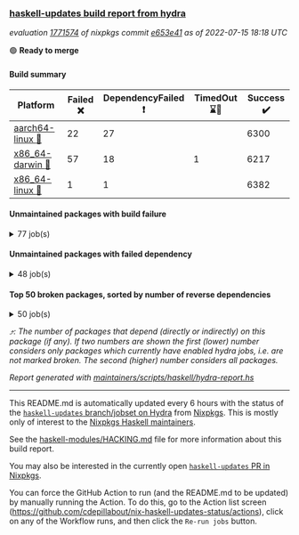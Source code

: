 ### [haskell-updates build report from hydra](https://hydra.nixos.org/jobset/nixpkgs/haskell-updates)
*evaluation [1771574](https://hydra.nixos.org/eval/1771574) of nixpkgs commit [e653e41](https://github.com/NixOS/nixpkgs/commits/e653e4105131a19943ffafad1f84bc861c43e784) as of 2022-07-15 18:18 UTC*

:green_circle: **Ready to merge**

#### Build summary

 | Platform | Failed :x: | DependencyFailed :heavy_exclamation_mark: | TimedOut :hourglass::no_entry_sign: | Success :heavy_check_mark: | 
 | --- | --- | --- | --- | --- | 
 | [aarch64-linux :iphone:](https://hydra.nixos.org/eval/1771574?filter=.aarch64-linux) | 22 | 27 |  | 6300 | 
 | [x86_64-darwin :apple:](https://hydra.nixos.org/eval/1771574?filter=.x86_64-darwin) | 57 | 18 | 1 | 6217 | 
 | [x86_64-linux :penguin:](https://hydra.nixos.org/eval/1771574?filter=.x86_64-linux) | 1 | 1 |  | 6382 | 
#### Unmaintained packages with build failure
<details><summary>77 job(s) </summary>

- [ ] [[:iphone::heavy_check_mark:]](https://hydra.nixos.org/build/183435154) [[:apple::x:]](https://hydra.nixos.org/build/183428923) [[:penguin::heavy_check_mark:]](https://hydra.nixos.org/build/183442856) [haskellPackages.di-core](https://hydra.nixos.org/eval/1771574?filter=haskellPackages.di-core)  :arrow_heading_up: 8 | 11
- [ ] [[:iphone::x:]](https://hydra.nixos.org/build/183638551) [[:apple::heavy_check_mark:]](https://hydra.nixos.org/build/183637989) [[:penguin::heavy_check_mark:]](https://hydra.nixos.org/build/183637783) [haskellPackages.Spock-core](https://hydra.nixos.org/eval/1771574?filter=haskellPackages.Spock-core)  :arrow_heading_up: 6 | 11
- [ ] [[:iphone::x:]](https://hydra.nixos.org/build/183430939) [[:apple::heavy_check_mark:]](https://hydra.nixos.org/build/183440533) [[:penguin::heavy_check_mark:]](https://hydra.nixos.org/build/183427334) [haskellPackages.OrderedBits](https://hydra.nixos.org/eval/1771574?filter=haskellPackages.OrderedBits)  :arrow_heading_up: 5 | 36
- [ ] [[:iphone::heavy_check_mark:]](https://hydra.nixos.org/build/183432146) [[:apple::x:]](https://hydra.nixos.org/build/183433718) [[:penguin::heavy_check_mark:]](https://hydra.nixos.org/build/183434182) [haskellPackages.zip](https://hydra.nixos.org/eval/1771574?filter=haskellPackages.zip)  :arrow_heading_up: 5 | 11
- [ ] [[:iphone::x:]](https://hydra.nixos.org/build/183426390) [[:apple::heavy_check_mark:]](https://hydra.nixos.org/build/183432899) [[:penguin::heavy_check_mark:]](https://hydra.nixos.org/build/183428674) [haskellPackages.hw-json-simd](https://hydra.nixos.org/eval/1771574?filter=haskellPackages.hw-json-simd)  :arrow_heading_up: 2 | 8
- [ ] [[:iphone::x:]](https://hydra.nixos.org/build/183436994) [[:apple::heavy_check_mark:]](https://hydra.nixos.org/build/183431914) [[:penguin::heavy_check_mark:]](https://hydra.nixos.org/build/183434202) [haskellPackages.hw-simd](https://hydra.nixos.org/eval/1771574?filter=haskellPackages.hw-simd)  :arrow_heading_up: 2 | 8
- [ ] [[:iphone::x:]](https://hydra.nixos.org/build/183638845) [[:apple::heavy_check_mark:]](https://hydra.nixos.org/build/183638232) [[:penguin::heavy_check_mark:]](https://hydra.nixos.org/build/183637874) [haskellPackages.quic](https://hydra.nixos.org/eval/1771574?filter=haskellPackages.quic)  :arrow_heading_up: 2 | 2
- [ ] [[:iphone::x:]](https://hydra.nixos.org/build/183431171) [[:apple::heavy_check_mark:]](https://hydra.nixos.org/build/183444152) [[:penguin::heavy_check_mark:]](https://hydra.nixos.org/build/183430011) [haskellPackages.freetype2](https://hydra.nixos.org/eval/1771574?filter=haskellPackages.freetype2)  :arrow_heading_up: 1 | 8
- [ ] [[:iphone::x:]](https://hydra.nixos.org/build/183432609) [[:apple::heavy_check_mark:]](https://hydra.nixos.org/build/183442315) [[:penguin::heavy_check_mark:]](https://hydra.nixos.org/build/183443940) [haskellPackages.long-double](https://hydra.nixos.org/eval/1771574?filter=haskellPackages.long-double)  :arrow_heading_up: 1 | 2
- [ ] [[:iphone::x:]](https://hydra.nixos.org/build/183430401) [[:apple::x:]](https://hydra.nixos.org/build/183428565) [[:penguin::heavy_check_mark:]](https://hydra.nixos.org/build/183436560) [haskellPackages.easytensor](https://hydra.nixos.org/eval/1771574?filter=haskellPackages.easytensor)  :arrow_heading_up: 1 | 1
- [ ] [[:iphone::heavy_exclamation_mark:]](https://hydra.nixos.org/build/183637699) [[:apple::x:]](https://hydra.nixos.org/build/183637151) [[:penguin::heavy_check_mark:]](https://hydra.nixos.org/build/183639181) [haskellPackages.http3](https://hydra.nixos.org/eval/1771574?filter=haskellPackages.http3)  :arrow_heading_up: 1 | 1
- [ ] [[:iphone::x:]](https://hydra.nixos.org/build/183443739) [[:apple::heavy_check_mark:]](https://hydra.nixos.org/build/183427656) [[:penguin::heavy_check_mark:]](https://hydra.nixos.org/build/183428320) [haskellPackages.nlopt-haskell](https://hydra.nixos.org/eval/1771574?filter=haskellPackages.nlopt-haskell)  :arrow_heading_up: 1 | 1
- [ ] [[:iphone::x:]](https://hydra.nixos.org/build/183437652) [[:apple::heavy_check_mark:]](https://hydra.nixos.org/build/183432394) [[:penguin::heavy_check_mark:]](https://hydra.nixos.org/build/183434305) [haskellPackages.swisstable](https://hydra.nixos.org/eval/1771574?filter=haskellPackages.swisstable)  :arrow_heading_up: 1 | 1
- [ ] [[:iphone::x:]](https://hydra.nixos.org/build/183427156) [[:apple::heavy_check_mark:]](https://hydra.nixos.org/build/183435949) [[:penguin::heavy_check_mark:]](https://hydra.nixos.org/build/183434135) [haskellPackages.unicode-properties](https://hydra.nixos.org/eval/1771574?filter=haskellPackages.unicode-properties)  :arrow_heading_up: 1 | 1
- [ ] [[:iphone::x:]](https://hydra.nixos.org/build/183637124) [[:apple::heavy_check_mark:]](https://hydra.nixos.org/build/183637168) [[:penguin::heavy_check_mark:]](https://hydra.nixos.org/build/183638949) [haskellPackages.flatparse](https://hydra.nixos.org/eval/1771574?filter=haskellPackages.flatparse)  :arrow_heading_up: 0 | 6
- [ ] [[:iphone::heavy_check_mark:]](https://hydra.nixos.org/build/183427069) [[:apple::x:]](https://hydra.nixos.org/build/183437556) [[:penguin::heavy_check_mark:]](https://hydra.nixos.org/build/183437284) [haskellPackages.PyF](https://hydra.nixos.org/eval/1771574?filter=haskellPackages.PyF)  :arrow_heading_up: 0 | 4
- [ ] [[:iphone::heavy_check_mark:]](https://hydra.nixos.org/build/183435648) [[:apple::x:]](https://hydra.nixos.org/build/183443724) [[:penguin::heavy_check_mark:]](https://hydra.nixos.org/build/183438492) [haskellPackages.hmidi](https://hydra.nixos.org/eval/1771574?filter=haskellPackages.hmidi)  :arrow_heading_up: 0 | 4
- [ ] [[:iphone::heavy_check_mark:]](https://hydra.nixos.org/build/183429542) [[:apple::x:]](https://hydra.nixos.org/build/183444237) [[:penguin::heavy_check_mark:]](https://hydra.nixos.org/build/183440853) [haskellPackages.caster](https://hydra.nixos.org/eval/1771574?filter=haskellPackages.caster)  :arrow_heading_up: 0 | 2
- [ ] [[:iphone::heavy_check_mark:]](https://hydra.nixos.org/build/183431996) [[:apple::x:]](https://hydra.nixos.org/build/183443434) [[:penguin::heavy_check_mark:]](https://hydra.nixos.org/build/183441922) [haskellPackages.posix-socket](https://hydra.nixos.org/eval/1771574?filter=haskellPackages.posix-socket)  :arrow_heading_up: 0 | 2
- [ ] [[:iphone::heavy_check_mark:]](https://hydra.nixos.org/build/183637513) [[:apple::x:]](https://hydra.nixos.org/build/183639172) [[:penguin::heavy_check_mark:]](https://hydra.nixos.org/build/183637201) [haskellPackages.gi-gdkx11](https://hydra.nixos.org/eval/1771574?filter=haskellPackages.gi-gdkx11)  :arrow_heading_up: 0 | 1
- [ ] [[:iphone::heavy_check_mark:]](https://hydra.nixos.org/build/183443071) [[:apple::x:]](https://hydra.nixos.org/build/183441294) [[:penguin::heavy_check_mark:]](https://hydra.nixos.org/build/183431422) [haskellPackages.hamid](https://hydra.nixos.org/eval/1771574?filter=haskellPackages.hamid)  :arrow_heading_up: 0 | 1
- [ ] [[:iphone::heavy_check_mark:]](https://hydra.nixos.org/build/183426887) [[:apple::x:]](https://hydra.nixos.org/build/183433459) [[:penguin::heavy_check_mark:]](https://hydra.nixos.org/build/183434517) [haskellPackages.hmatrix-morpheus](https://hydra.nixos.org/eval/1771574?filter=haskellPackages.hmatrix-morpheus)  :arrow_heading_up: 0 | 1
- [ ] [[:iphone::heavy_check_mark:]](https://hydra.nixos.org/build/183444263) [[:apple::x:]](https://hydra.nixos.org/build/183437404) [[:penguin::heavy_check_mark:]](https://hydra.nixos.org/build/183432547) [haskellPackages.huckleberry](https://hydra.nixos.org/eval/1771574?filter=haskellPackages.huckleberry)  :arrow_heading_up: 0 | 1
- [ ] [[:iphone::heavy_check_mark:]](https://hydra.nixos.org/build/183431027) [[:apple::x:]](https://hydra.nixos.org/build/183440833) [[:penguin::heavy_check_mark:]](https://hydra.nixos.org/build/183425458) [haskellPackages.openal-ffi](https://hydra.nixos.org/eval/1771574?filter=haskellPackages.openal-ffi)  :arrow_heading_up: 0 | 1
- [ ] [[:iphone::x:]](https://hydra.nixos.org/build/183431733) [[:apple::heavy_check_mark:]](https://hydra.nixos.org/build/183439656) [[:penguin::heavy_check_mark:]](https://hydra.nixos.org/build/183430268) [haskellPackages.picosat](https://hydra.nixos.org/eval/1771574?filter=haskellPackages.picosat)  :arrow_heading_up: 0 | 1
- [ ] [[:iphone::heavy_check_mark:]](https://hydra.nixos.org/build/183430968) [[:apple::x:]](https://hydra.nixos.org/build/183435729) [[:penguin::heavy_check_mark:]](https://hydra.nixos.org/build/183443344) [haskellPackages.select](https://hydra.nixos.org/eval/1771574?filter=haskellPackages.select)  :arrow_heading_up: 0 | 1
- [ ] [[:iphone::heavy_check_mark:]](https://hydra.nixos.org/build/183439862) [[:apple::x:]](https://hydra.nixos.org/build/183442709) [[:penguin::heavy_check_mark:]](https://hydra.nixos.org/build/183426667) [haskellPackages.sysinfo](https://hydra.nixos.org/eval/1771574?filter=haskellPackages.sysinfo)  :arrow_heading_up: 0 | 1
- [ ] [[:iphone::heavy_check_mark:]](https://hydra.nixos.org/build/183433704) [[:apple::x:]](https://hydra.nixos.org/build/183441448) [[:penguin::heavy_check_mark:]](https://hydra.nixos.org/build/183429475) [haskellPackages.FractalArt](https://hydra.nixos.org/eval/1771574?filter=haskellPackages.FractalArt) 
- [ ] [[:iphone::x:]](https://hydra.nixos.org/build/183435875) [[:apple::heavy_check_mark:]](https://hydra.nixos.org/build/183428302) [[:penguin::heavy_check_mark:]](https://hydra.nixos.org/build/183435336) [haskellPackages.HsASA](https://hydra.nixos.org/eval/1771574?filter=haskellPackages.HsASA) 
- [ ] [[:iphone::heavy_check_mark:]](https://hydra.nixos.org/build/183434163) [[:apple::x:]](https://hydra.nixos.org/build/183442245) [[:penguin::heavy_check_mark:]](https://hydra.nixos.org/build/183441359) [haskellPackages.chiphunk](https://hydra.nixos.org/eval/1771574?filter=haskellPackages.chiphunk) 
- [ ] [[:iphone::x:]](https://hydra.nixos.org/build/183439827) [[:apple::heavy_check_mark:]](https://hydra.nixos.org/build/183435130) [[:penguin::heavy_check_mark:]](https://hydra.nixos.org/build/183437402) [haskellPackages.comfort-fftw](https://hydra.nixos.org/eval/1771574?filter=haskellPackages.comfort-fftw) 
- [ ] [[:iphone::heavy_check_mark:]](https://hydra.nixos.org/build/183424920) [[:apple::x:]](https://hydra.nixos.org/build/183429017) [[:penguin::heavy_check_mark:]](https://hydra.nixos.org/build/183435877) [haskellPackages.diskhash](https://hydra.nixos.org/eval/1771574?filter=haskellPackages.diskhash) 
- [ ] [[:iphone::heavy_check_mark:]](https://hydra.nixos.org/build/183435910) [[:apple::x:]](https://hydra.nixos.org/build/183444216) [[:penguin::heavy_check_mark:]](https://hydra.nixos.org/build/183442019) [haskellPackages.dominion](https://hydra.nixos.org/eval/1771574?filter=haskellPackages.dominion) 
- [ ] [[:iphone::heavy_check_mark:]](https://hydra.nixos.org/build/183442127) [[:apple::x:]](https://hydra.nixos.org/build/183442190) [[:penguin::heavy_check_mark:]](https://hydra.nixos.org/build/183432873) [haskellPackages.epub-tools](https://hydra.nixos.org/eval/1771574?filter=haskellPackages.epub-tools) 
- [ ] [[:iphone::heavy_check_mark:]](https://hydra.nixos.org/build/183430928) [[:apple::x:]](https://hydra.nixos.org/build/183432016) [[:penguin::heavy_check_mark:]](https://hydra.nixos.org/build/183429857) [haskellPackages.fudgets](https://hydra.nixos.org/eval/1771574?filter=haskellPackages.fudgets) 
- [ ] [[:iphone::heavy_check_mark:]](https://hydra.nixos.org/build/183435687) [[:apple::x:]](https://hydra.nixos.org/build/183439397) [[:penguin::heavy_check_mark:]](https://hydra.nixos.org/build/183425912) [haskellPackages.gerrit](https://hydra.nixos.org/eval/1771574?filter=haskellPackages.gerrit) 
- [ ] [[:iphone::heavy_check_mark:]](https://hydra.nixos.org/build/183429536) [[:apple::x:]](https://hydra.nixos.org/build/183437715) [[:penguin::heavy_check_mark:]](https://hydra.nixos.org/build/183434054) [haskellPackages.ghc-gc-hook](https://hydra.nixos.org/eval/1771574?filter=haskellPackages.ghc-gc-hook) 
- [ ] [[:apple::x:]](https://hydra.nixos.org/build/183637344) [haskellPackages.gi-gtkosxapplication](https://hydra.nixos.org/eval/1771574?filter=haskellPackages.gi-gtkosxapplication) 
- [ ] [[:iphone::x:]](https://hydra.nixos.org/build/183867326) [[:penguin::heavy_check_mark:]](https://hydra.nixos.org/build/183867317) [haskellPackages.gnome-keyring](https://hydra.nixos.org/eval/1771574?filter=haskellPackages.gnome-keyring) 
- [ ] [[:apple::x:]](https://hydra.nixos.org/build/183433851) [haskellPackages.gtk-mac-integration](https://hydra.nixos.org/eval/1771574?filter=haskellPackages.gtk-mac-integration) 
- [ ] [[:iphone::heavy_check_mark:]](https://hydra.nixos.org/build/183430263) [[:apple::x:]](https://hydra.nixos.org/build/183430098) [[:penguin::heavy_check_mark:]](https://hydra.nixos.org/build/183437623) [haskellPackages.gtk-traymanager](https://hydra.nixos.org/eval/1771574?filter=haskellPackages.gtk-traymanager) 
- [ ] [[:apple::x:]](https://hydra.nixos.org/build/183428436) [haskellPackages.gtk3-mac-integration](https://hydra.nixos.org/eval/1771574?filter=haskellPackages.gtk3-mac-integration) 
- [ ] [[:iphone::heavy_check_mark:]](https://hydra.nixos.org/build/183425617) [[:apple::x:]](https://hydra.nixos.org/build/183430467) [[:penguin::heavy_check_mark:]](https://hydra.nixos.org/build/183433323) [haskellPackages.hid](https://hydra.nixos.org/eval/1771574?filter=haskellPackages.hid) 
- [ ] [[:iphone::heavy_check_mark:]](https://hydra.nixos.org/build/183442523) [[:apple::x:]](https://hydra.nixos.org/build/183439701) [[:penguin::heavy_check_mark:]](https://hydra.nixos.org/build/183439915) [haskellPackages.higher-leveldb](https://hydra.nixos.org/eval/1771574?filter=haskellPackages.higher-leveldb) 
- [ ] [[:iphone::heavy_check_mark:]](https://hydra.nixos.org/build/183425054) [[:apple::x:]](https://hydra.nixos.org/build/183435199) [[:penguin::heavy_check_mark:]](https://hydra.nixos.org/build/183432835) [haskellPackages.highlight](https://hydra.nixos.org/eval/1771574?filter=haskellPackages.highlight) 
- [ ] [[:iphone::heavy_check_mark:]](https://hydra.nixos.org/build/183443033) [[:apple::x:]](https://hydra.nixos.org/build/183425691) [[:penguin::heavy_check_mark:]](https://hydra.nixos.org/build/183442814) [haskellPackages.hinotify-conduit](https://hydra.nixos.org/eval/1771574?filter=haskellPackages.hinotify-conduit) 
- [ ] [[:iphone::x:]](https://hydra.nixos.org/build/183638237) [[:apple::heavy_check_mark:]](https://hydra.nixos.org/build/183638153) [[:penguin::heavy_check_mark:]](https://hydra.nixos.org/build/183637284) [haskellPackages.hssh](https://hydra.nixos.org/eval/1771574?filter=haskellPackages.hssh) 
- [ ] [[:iphone::heavy_check_mark:]](https://hydra.nixos.org/build/183443224) [[:apple::x:]](https://hydra.nixos.org/build/183439826) [[:penguin::heavy_check_mark:]](https://hydra.nixos.org/build/183439934) [haskellPackages.hsshellscript](https://hydra.nixos.org/eval/1771574?filter=haskellPackages.hsshellscript) 
- [ ] [[:iphone::heavy_check_mark:]](https://hydra.nixos.org/build/183425715) [[:apple::x:]](https://hydra.nixos.org/build/183440439) [[:penguin::heavy_check_mark:]](https://hydra.nixos.org/build/183428700) [haskellPackages.hssourceinfo](https://hydra.nixos.org/eval/1771574?filter=haskellPackages.hssourceinfo) 
- [ ] [[:iphone::heavy_check_mark:]](https://hydra.nixos.org/build/183427350) [[:apple::x:]](https://hydra.nixos.org/build/183431118) [[:penguin::heavy_check_mark:]](https://hydra.nixos.org/build/183440138) [haskellPackages.interprocess](https://hydra.nixos.org/eval/1771574?filter=haskellPackages.interprocess) 
- [ ] [[:iphone::heavy_check_mark:]](https://hydra.nixos.org/build/183427969) [[:apple::x:]](https://hydra.nixos.org/build/183427781) [[:penguin::heavy_check_mark:]](https://hydra.nixos.org/build/183433559) [haskellPackages.ipcvar](https://hydra.nixos.org/eval/1771574?filter=haskellPackages.ipcvar) 
- [ ] [[:iphone::x:]](https://hydra.nixos.org/build/183425781) [[:apple::heavy_check_mark:]](https://hydra.nixos.org/build/183436652) [[:penguin::heavy_check_mark:]](https://hydra.nixos.org/build/183437950) [haskellPackages.jammittools](https://hydra.nixos.org/eval/1771574?filter=haskellPackages.jammittools) 
- [ ] [[:apple::x:]](https://hydra.nixos.org/build/183433019) [haskellPackages.kqueue](https://hydra.nixos.org/eval/1771574?filter=haskellPackages.kqueue) 
- [ ] [[:iphone::heavy_check_mark:]](https://hydra.nixos.org/build/183639210) [[:apple::x:]](https://hydra.nixos.org/build/183637800) [[:penguin::x:]](https://hydra.nixos.org/build/183638578) [haskellPackages.libsecp256k1](https://hydra.nixos.org/eval/1771574?filter=haskellPackages.libsecp256k1) 
- [ ] [[:iphone::heavy_check_mark:]](https://hydra.nixos.org/build/183435640) [[:apple::x:]](https://hydra.nixos.org/build/183425152) [[:penguin::heavy_check_mark:]](https://hydra.nixos.org/build/183441683) [haskellPackages.linux-framebuffer](https://hydra.nixos.org/eval/1771574?filter=haskellPackages.linux-framebuffer) 
- [ ] [[:iphone::heavy_check_mark:]](https://hydra.nixos.org/build/183637140) [[:apple::x:]](https://hydra.nixos.org/build/183638385) [[:penguin::heavy_check_mark:]](https://hydra.nixos.org/build/183637882) [haskellPackages.mediawiki2latex](https://hydra.nixos.org/eval/1771574?filter=haskellPackages.mediawiki2latex) 
- [ ] [[:iphone::heavy_check_mark:]](https://hydra.nixos.org/build/183441853) [[:apple::x:]](https://hydra.nixos.org/build/183443591) [[:penguin::heavy_check_mark:]](https://hydra.nixos.org/build/183441495) [haskellPackages.memfd](https://hydra.nixos.org/eval/1771574?filter=haskellPackages.memfd) 
- [ ] [[:iphone::heavy_check_mark:]](https://hydra.nixos.org/build/183443122) [[:apple::x:]](https://hydra.nixos.org/build/183441753) [[:penguin::heavy_check_mark:]](https://hydra.nixos.org/build/183430502) [haskellPackages.mercury-api](https://hydra.nixos.org/eval/1771574?filter=haskellPackages.mercury-api) 
- [ ] [[:iphone::heavy_check_mark:]](https://hydra.nixos.org/build/183426696) [[:apple::x:]](https://hydra.nixos.org/build/183440144) [[:penguin::heavy_check_mark:]](https://hydra.nixos.org/build/183443961) [haskellPackages.nano-cryptr](https://hydra.nixos.org/eval/1771574?filter=haskellPackages.nano-cryptr) 
- [ ] [[:iphone::heavy_check_mark:]](https://hydra.nixos.org/build/183637666) [[:apple::x:]](https://hydra.nixos.org/build/183637502) [[:penguin::heavy_check_mark:]](https://hydra.nixos.org/build/183637899) [haskellPackages.persistent-pagination](https://hydra.nixos.org/eval/1771574?filter=haskellPackages.persistent-pagination) 
- [ ] [[:iphone::heavy_check_mark:]](https://hydra.nixos.org/build/183430581) [[:apple::x:]](https://hydra.nixos.org/build/183434416) [[:penguin::heavy_check_mark:]](https://hydra.nixos.org/build/183435693) [haskellPackages.phatsort](https://hydra.nixos.org/eval/1771574?filter=haskellPackages.phatsort) 
- [ ] [[:iphone::heavy_check_mark:]](https://hydra.nixos.org/build/183444251) [[:apple::x:]](https://hydra.nixos.org/build/183436263) [[:penguin::heavy_check_mark:]](https://hydra.nixos.org/build/183432256) [haskellPackages.ping-wrapper](https://hydra.nixos.org/eval/1771574?filter=haskellPackages.ping-wrapper) 
- [ ] [[:iphone::heavy_check_mark:]](https://hydra.nixos.org/build/183439722) [[:apple::x:]](https://hydra.nixos.org/build/183428466) [[:penguin::heavy_check_mark:]](https://hydra.nixos.org/build/183430468) [haskellPackages.posix-timer](https://hydra.nixos.org/eval/1771574?filter=haskellPackages.posix-timer) 
- [ ] [[:iphone::heavy_check_mark:]](https://hydra.nixos.org/build/183441070) [[:apple::x:]](https://hydra.nixos.org/build/183429140) [[:penguin::heavy_check_mark:]](https://hydra.nixos.org/build/183441902) [haskellPackages.pthread](https://hydra.nixos.org/eval/1771574?filter=haskellPackages.pthread) 
- [ ] [[:iphone::heavy_check_mark:]](https://hydra.nixos.org/build/183638229) [[:apple::x:]](https://hydra.nixos.org/build/183638027) [[:penguin::heavy_check_mark:]](https://hydra.nixos.org/build/183636990) [haskellPackages.reserve](https://hydra.nixos.org/eval/1771574?filter=haskellPackages.reserve) 
- [ ] [[:iphone::x:]](https://hydra.nixos.org/build/183436557) [[:apple::heavy_check_mark:]](https://hydra.nixos.org/build/183432117) [[:penguin::heavy_check_mark:]](https://hydra.nixos.org/build/183434115) [haskellPackages.risc386](https://hydra.nixos.org/eval/1771574?filter=haskellPackages.risc386) 
- [ ] [[:iphone::heavy_check_mark:]](https://hydra.nixos.org/build/183435639) [[:apple::x:]](https://hydra.nixos.org/build/183431272) [[:penguin::heavy_check_mark:]](https://hydra.nixos.org/build/183426657) [haskellPackages.sfml-audio](https://hydra.nixos.org/eval/1771574?filter=haskellPackages.sfml-audio) 
- [ ] [[:iphone::heavy_check_mark:]](https://hydra.nixos.org/build/183427711) [[:apple::x:]](https://hydra.nixos.org/build/183431285) [[:penguin::heavy_check_mark:]](https://hydra.nixos.org/build/183425093) [haskellPackages.shared-memory](https://hydra.nixos.org/eval/1771574?filter=haskellPackages.shared-memory) 
- [ ] [[:iphone::heavy_check_mark:]](https://hydra.nixos.org/build/183434215) [[:apple::x:]](https://hydra.nixos.org/build/183428008) [[:penguin::heavy_check_mark:]](https://hydra.nixos.org/build/183430492) [haskellPackages.skews](https://hydra.nixos.org/eval/1771574?filter=haskellPackages.skews) 
- [ ] [[:iphone::x:]](https://hydra.nixos.org/build/183433620) [[:apple::x:]](https://hydra.nixos.org/build/183427431) [[:penguin::heavy_check_mark:]](https://hydra.nixos.org/build/183441500) [haskellPackages.slugify](https://hydra.nixos.org/eval/1771574?filter=haskellPackages.slugify) 
- [ ] [[:iphone::heavy_check_mark:]](https://hydra.nixos.org/build/183425899) [[:apple::x:]](https://hydra.nixos.org/build/183430633) [[:penguin::heavy_check_mark:]](https://hydra.nixos.org/build/183425737) [haskellPackages.tailfile-hinotify](https://hydra.nixos.org/eval/1771574?filter=haskellPackages.tailfile-hinotify) 
- [ ] [[:iphone::x:]](https://hydra.nixos.org/build/183438086) [[:apple::heavy_check_mark:]](https://hydra.nixos.org/build/183434607) [[:penguin::heavy_check_mark:]](https://hydra.nixos.org/build/183427351) [haskellPackages.wiringPi](https://hydra.nixos.org/eval/1771574?filter=haskellPackages.wiringPi) 
- [ ] [[:iphone::x:]](https://hydra.nixos.org/build/183426285) [[:apple::heavy_check_mark:]](https://hydra.nixos.org/build/183443977) [[:penguin::heavy_check_mark:]](https://hydra.nixos.org/build/183437427) [haskellPackages.x86-64bit](https://hydra.nixos.org/eval/1771574?filter=haskellPackages.x86-64bit) 
- [ ] [[:iphone::heavy_check_mark:]](https://hydra.nixos.org/build/183438062) [[:apple::x:]](https://hydra.nixos.org/build/183440392) [[:penguin::heavy_check_mark:]](https://hydra.nixos.org/build/183425963) [haskellPackages.xmonad-utils](https://hydra.nixos.org/eval/1771574?filter=haskellPackages.xmonad-utils) 
- [ ] [[:iphone::heavy_check_mark:]](https://hydra.nixos.org/build/183424930) [[:apple::x:]](https://hydra.nixos.org/build/183444239) [[:penguin::heavy_check_mark:]](https://hydra.nixos.org/build/183428788) [haskellPackages.yoga](https://hydra.nixos.org/eval/1771574?filter=haskellPackages.yoga) 
- [ ] [[:iphone::heavy_check_mark:]](https://hydra.nixos.org/build/183438543) [[:apple::x:]](https://hydra.nixos.org/build/183432947) [[:penguin::heavy_check_mark:]](https://hydra.nixos.org/build/183425375) [haskellPackages.zot](https://hydra.nixos.org/eval/1771574?filter=haskellPackages.zot) 
- [ ] [[:iphone::heavy_check_mark:]](https://hydra.nixos.org/build/183432773) [[:apple::x:]](https://hydra.nixos.org/build/183430159) [[:penguin::heavy_check_mark:]](https://hydra.nixos.org/build/183431489) [haskellPackages.zxcvbn-c](https://hydra.nixos.org/eval/1771574?filter=haskellPackages.zxcvbn-c) 
</details>

#### Unmaintained packages with failed dependency
<details><summary>48 job(s) </summary>

- [ ] [[:iphone::heavy_check_mark:]](https://hydra.nixos.org/build/183429466) [[:apple::heavy_exclamation_mark:]](https://hydra.nixos.org/build/183435708) [[:penguin::heavy_check_mark:]](https://hydra.nixos.org/build/183442515) [haskellPackages.di-handle](https://hydra.nixos.org/eval/1771574?filter=haskellPackages.di-handle)  :arrow_heading_up: 6 | 9
- [ ] [[:iphone::heavy_check_mark:]](https://hydra.nixos.org/build/183431625) [[:apple::heavy_exclamation_mark:]](https://hydra.nixos.org/build/183440529) [[:penguin::heavy_check_mark:]](https://hydra.nixos.org/build/183430905) [haskellPackages.di-monad](https://hydra.nixos.org/eval/1771574?filter=haskellPackages.di-monad)  :arrow_heading_up: 6 | 9
- [ ] [[:iphone::heavy_check_mark:]](https://hydra.nixos.org/build/183430748) [[:apple::heavy_exclamation_mark:]](https://hydra.nixos.org/build/183440923) [[:penguin::heavy_check_mark:]](https://hydra.nixos.org/build/183435136) [haskellPackages.di-df1](https://hydra.nixos.org/eval/1771574?filter=haskellPackages.di-df1)  :arrow_heading_up: 5 | 8
- [ ] [[:iphone::heavy_exclamation_mark:]](https://hydra.nixos.org/build/183428791) [[:apple::heavy_check_mark:]](https://hydra.nixos.org/build/183425327) [[:penguin::heavy_check_mark:]](https://hydra.nixos.org/build/183432416) [haskellPackages.PrimitiveArray](https://hydra.nixos.org/eval/1771574?filter=haskellPackages.PrimitiveArray)  :arrow_heading_up: 4 | 35
- [ ] [[:iphone::heavy_check_mark:]](https://hydra.nixos.org/build/183436482) [[:apple::heavy_exclamation_mark:]](https://hydra.nixos.org/build/183434685) [[:penguin::heavy_check_mark:]](https://hydra.nixos.org/build/183428659) [haskellPackages.xlsx](https://hydra.nixos.org/eval/1771574?filter=haskellPackages.xlsx)  :arrow_heading_up: 4 | 6
- [ ] [[:iphone::heavy_exclamation_mark:]](https://hydra.nixos.org/build/183430237) [[:apple::heavy_check_mark:]](https://hydra.nixos.org/build/183434546) [[:penguin::heavy_check_mark:]](https://hydra.nixos.org/build/183440928) [haskellPackages.BiobaseTypes](https://hydra.nixos.org/eval/1771574?filter=haskellPackages.BiobaseTypes)  :arrow_heading_up: 3 | 21
- [ ] [[:iphone::heavy_exclamation_mark:]](https://hydra.nixos.org/build/183637314) [[:apple::heavy_check_mark:]](https://hydra.nixos.org/build/183637341) [[:penguin::heavy_check_mark:]](https://hydra.nixos.org/build/183637304) [haskellPackages.Spock](https://hydra.nixos.org/eval/1771574?filter=haskellPackages.Spock)  :arrow_heading_up: 3 | 7
- [ ] [[:iphone::heavy_check_mark:]](https://hydra.nixos.org/build/183639183) [[:apple::heavy_exclamation_mark:]](https://hydra.nixos.org/build/183638829) [[:penguin::heavy_check_mark:]](https://hydra.nixos.org/build/183638228) [haskellPackages.cointracking-imports](https://hydra.nixos.org/eval/1771574?filter=haskellPackages.cointracking-imports)  :arrow_heading_up: 2 | 2
- [ ] [[:iphone::heavy_exclamation_mark:]](https://hydra.nixos.org/build/183443064) [[:apple::heavy_check_mark:]](https://hydra.nixos.org/build/183429742) [[:penguin::heavy_check_mark:]](https://hydra.nixos.org/build/183442907) [haskellPackages.BiobaseENA](https://hydra.nixos.org/eval/1771574?filter=haskellPackages.BiobaseENA)  :arrow_heading_up: 1 | 18
- [ ] [[:iphone::heavy_check_mark:]](https://hydra.nixos.org/build/183425460) [[:apple::heavy_exclamation_mark:]](https://hydra.nixos.org/build/183434602) [[:penguin::heavy_check_mark:]](https://hydra.nixos.org/build/183425972) [haskellPackages.di-polysemy](https://hydra.nixos.org/eval/1771574?filter=haskellPackages.di-polysemy)  :arrow_heading_up: 1 | 4
- [ ] [hoogle](https://hydra.nixos.org/eval/1771574?filter=hoogle)  :arrow_heading_up: 1 | 3
  - [[:iphone::heavy_check_mark:]](https://hydra.nixos.org/build/183638786) [[:apple::heavy_check_mark:]](https://hydra.nixos.org/build/183638906) [[:penguin::heavy_check_mark:]](https://hydra.nixos.org/build/183638060) [haskell.packages.ghc8107](https://hydra.nixos.org/eval/1771574?filter=haskell.packages.ghc8107.hoogle)
  - [[:iphone::heavy_check_mark:]](https://hydra.nixos.org/build/183637238) [[:apple::heavy_check_mark:]](https://hydra.nixos.org/build/183638504) [[:penguin::heavy_check_mark:]](https://hydra.nixos.org/build/183639154) [haskell.packages.ghc884](https://hydra.nixos.org/eval/1771574?filter=haskell.packages.ghc884.hoogle)
  - [[:iphone::heavy_check_mark:]](https://hydra.nixos.org/build/183637554) [[:apple::heavy_check_mark:]](https://hydra.nixos.org/build/183638092) [[:penguin::heavy_check_mark:]](https://hydra.nixos.org/build/183638936) [haskell.packages.ghc902](https://hydra.nixos.org/eval/1771574?filter=haskell.packages.ghc902.hoogle)
  - [[:iphone::heavy_exclamation_mark:]](https://hydra.nixos.org/build/183831632) [[:apple::heavy_check_mark:]](https://hydra.nixos.org/build/183831647) [[:penguin::heavy_check_mark:]](https://hydra.nixos.org/build/183831654) [haskell.packages.ghc923](https://hydra.nixos.org/eval/1771574?filter=haskell.packages.ghc923.hoogle)
  - [[:iphone::heavy_check_mark:]](https://hydra.nixos.org/build/183637739) [[:apple::heavy_check_mark:]](https://hydra.nixos.org/build/183638534) [[:penguin::heavy_check_mark:]](https://hydra.nixos.org/build/183638240) [haskellPackages](https://hydra.nixos.org/eval/1771574?filter=haskellPackages.hoogle)
- [ ] [[:iphone::heavy_exclamation_mark:]](https://hydra.nixos.org/build/183637022) [[:apple::heavy_check_mark:]](https://hydra.nixos.org/build/183638921) [[:penguin::heavy_check_mark:]](https://hydra.nixos.org/build/183636950) [haskellPackages.Spock-digestive](https://hydra.nixos.org/eval/1771574?filter=haskellPackages.Spock-digestive)  :arrow_heading_up: 1 | 1
- [ ] [[:iphone::heavy_exclamation_mark:]](https://hydra.nixos.org/build/183637518) [[:apple::heavy_check_mark:]](https://hydra.nixos.org/build/183639211) [[:penguin::heavy_check_mark:]](https://hydra.nixos.org/build/183637782) [haskellPackages.Spock-lucid](https://hydra.nixos.org/eval/1771574?filter=haskellPackages.Spock-lucid)  :arrow_heading_up: 1 | 1
- [ ] [[:iphone::heavy_check_mark:]](https://hydra.nixos.org/build/183430537) [[:apple::heavy_exclamation_mark:]](https://hydra.nixos.org/build/183441771) [[:penguin::heavy_check_mark:]](https://hydra.nixos.org/build/183434770) [haskellPackages.moto](https://hydra.nixos.org/eval/1771574?filter=haskellPackages.moto)  :arrow_heading_up: 1 | 1
- [ ] [[:iphone::heavy_check_mark:]](https://hydra.nixos.org/build/183637091) [[:apple::heavy_exclamation_mark:]](https://hydra.nixos.org/build/183637166) [[:penguin::heavy_check_mark:]](https://hydra.nixos.org/build/183638975) [haskellPackages.wss-client](https://hydra.nixos.org/eval/1771574?filter=haskellPackages.wss-client)  :arrow_heading_up: 1 | 1
- [ ] [[:iphone::heavy_exclamation_mark:]](https://hydra.nixos.org/build/183432002) [[:apple::heavy_check_mark:]](https://hydra.nixos.org/build/183441442) [[:penguin::heavy_check_mark:]](https://hydra.nixos.org/build/183427717) [haskellPackages.BiobaseXNA](https://hydra.nixos.org/eval/1771574?filter=haskellPackages.BiobaseXNA)  :arrow_heading_up: 0 | 17
- [ ] [[:iphone::heavy_exclamation_mark:]](https://hydra.nixos.org/build/183442188) [[:apple::heavy_check_mark:]](https://hydra.nixos.org/build/183433372) [[:penguin::heavy_check_mark:]](https://hydra.nixos.org/build/183427804) [haskellPackages.hw-json-standard-cursor](https://hydra.nixos.org/eval/1771574?filter=haskellPackages.hw-json-standard-cursor)  :arrow_heading_up: 0 | 6
- [ ] [[:iphone::heavy_exclamation_mark:]](https://hydra.nixos.org/build/183443276) [[:apple::heavy_check_mark:]](https://hydra.nixos.org/build/183431984) [[:penguin::heavy_check_mark:]](https://hydra.nixos.org/build/183434371) [haskellPackages.hw-json-simple-cursor](https://hydra.nixos.org/eval/1771574?filter=haskellPackages.hw-json-simple-cursor)  :arrow_heading_up: 0 | 4
- [ ] [[:iphone::heavy_exclamation_mark:]](https://hydra.nixos.org/build/183432613) [[:apple::heavy_check_mark:]](https://hydra.nixos.org/build/183430526) [[:penguin::heavy_check_mark:]](https://hydra.nixos.org/build/183433138) [haskellPackages.BiobaseFasta](https://hydra.nixos.org/eval/1771574?filter=haskellPackages.BiobaseFasta)  :arrow_heading_up: 0 | 3
- [ ] [[:iphone::heavy_exclamation_mark:]](https://hydra.nixos.org/build/183638379) [[:apple::heavy_check_mark:]](https://hydra.nixos.org/build/183638770) [[:penguin::heavy_check_mark:]](https://hydra.nixos.org/build/183638703) [haskellPackages.hw-dsv](https://hydra.nixos.org/eval/1771574?filter=haskellPackages.hw-dsv)  :arrow_heading_up: 0 | 3
- [ ] [[:iphone::heavy_check_mark:]](https://hydra.nixos.org/build/183433561) [[:apple::heavy_exclamation_mark:]](https://hydra.nixos.org/build/183439740) [[:penguin::heavy_check_mark:]](https://hydra.nixos.org/build/183431278) [haskellPackages.di](https://hydra.nixos.org/eval/1771574?filter=haskellPackages.di)  :arrow_heading_up: 0 | 2
- [ ] [[:iphone::heavy_check_mark:]](https://hydra.nixos.org/build/183441957) [[:apple::heavy_check_mark:]](https://hydra.nixos.org/build/183442044) [[:penguin::heavy_exclamation_mark:]](https://hydra.nixos.org/build/183435781) [haskellPackages.invertible-hxt](https://hydra.nixos.org/eval/1771574?filter=haskellPackages.invertible-hxt)  :arrow_heading_up: 0 | 1
- [ ] [[:iphone::heavy_exclamation_mark:]](https://hydra.nixos.org/build/183638488) [[:apple::heavy_check_mark:]](https://hydra.nixos.org/build/183638740) [[:penguin::heavy_check_mark:]](https://hydra.nixos.org/build/183637048) [haskellPackages.Spock-api-server](https://hydra.nixos.org/eval/1771574?filter=haskellPackages.Spock-api-server) 
- [ ] [[:iphone::heavy_exclamation_mark:]](https://hydra.nixos.org/build/183637655) [[:apple::heavy_check_mark:]](https://hydra.nixos.org/build/183636952) [[:penguin::heavy_check_mark:]](https://hydra.nixos.org/build/183637561) [haskellPackages.Spock-worker](https://hydra.nixos.org/eval/1771574?filter=haskellPackages.Spock-worker) 
- [ ] [[:iphone::heavy_exclamation_mark:]](https://hydra.nixos.org/build/183426753) [[:apple::heavy_check_mark:]](https://hydra.nixos.org/build/183429497) [[:penguin::heavy_check_mark:]](https://hydra.nixos.org/build/183439998) [haskellPackages.align-audio](https://hydra.nixos.org/eval/1771574?filter=haskellPackages.align-audio) 
- [ ] [[:iphone::heavy_check_mark:]](https://hydra.nixos.org/build/183637089) [[:apple::heavy_exclamation_mark:]](https://hydra.nixos.org/build/183637348) [[:penguin::heavy_check_mark:]](https://hydra.nixos.org/build/183637881) [haskellPackages.bnb-staking-csvs](https://hydra.nixos.org/eval/1771574?filter=haskellPackages.bnb-staking-csvs) 
- [ ] [[:iphone::heavy_exclamation_mark:]](https://hydra.nixos.org/build/183427288) [[:apple::heavy_exclamation_mark:]](https://hydra.nixos.org/build/183437887) [[:penguin::heavy_check_mark:]](https://hydra.nixos.org/build/183430436) [haskellPackages.easytensor-vulkan](https://hydra.nixos.org/eval/1771574?filter=haskellPackages.easytensor-vulkan) 
- [ ] [[:iphone::heavy_exclamation_mark:]](https://hydra.nixos.org/build/183429690) [[:apple::heavy_check_mark:]](https://hydra.nixos.org/build/183435584) [[:penguin::heavy_check_mark:]](https://hydra.nixos.org/build/183435707) [haskellPackages.harfbuzz-pure](https://hydra.nixos.org/eval/1771574?filter=haskellPackages.harfbuzz-pure) 
- [ ] [[:iphone::heavy_exclamation_mark:]](https://hydra.nixos.org/build/183433741) [[:apple::heavy_check_mark:]](https://hydra.nixos.org/build/183428163) [[:penguin::heavy_check_mark:]](https://hydra.nixos.org/build/183427001) [haskellPackages.hmatrix-nlopt](https://hydra.nixos.org/eval/1771574?filter=haskellPackages.hmatrix-nlopt) 
- [ ] [[:iphone::heavy_exclamation_mark:]](https://hydra.nixos.org/build/183431930) [[:apple::heavy_check_mark:]](https://hydra.nixos.org/build/183429242) [[:penguin::heavy_check_mark:]](https://hydra.nixos.org/build/183438555) [haskellPackages.hs-swisstable-hashtables-class](https://hydra.nixos.org/eval/1771574?filter=haskellPackages.hs-swisstable-hashtables-class) 
- [ ] [[:iphone::heavy_exclamation_mark:]](https://hydra.nixos.org/build/183442961) [[:apple::heavy_check_mark:]](https://hydra.nixos.org/build/183429663) [[:penguin::heavy_check_mark:]](https://hydra.nixos.org/build/183434402) [haskellPackages.hw-simd-cli](https://hydra.nixos.org/eval/1771574?filter=haskellPackages.hw-simd-cli) 
- [ ] [[:iphone::heavy_exclamation_mark:]](https://hydra.nixos.org/build/183637730) [[:apple::heavy_check_mark:]](https://hydra.nixos.org/build/183637329) [[:penguin::heavy_check_mark:]](https://hydra.nixos.org/build/183638246) [haskellPackages.jobs-ui](https://hydra.nixos.org/eval/1771574?filter=haskellPackages.jobs-ui) 
- [ ] [[:iphone::heavy_exclamation_mark:]](https://hydra.nixos.org/build/183435195) [[:apple::heavy_check_mark:]](https://hydra.nixos.org/build/183432767) [[:penguin::heavy_check_mark:]](https://hydra.nixos.org/build/183427540) [haskellPackages.kmn-programming](https://hydra.nixos.org/eval/1771574?filter=haskellPackages.kmn-programming) 
- [ ] [[:iphone::heavy_check_mark:]](https://hydra.nixos.org/build/183429116) [[:apple::heavy_exclamation_mark:]](https://hydra.nixos.org/build/183443321) [[:penguin::heavy_check_mark:]](https://hydra.nixos.org/build/183425635) [haskellPackages.moto-postgresql](https://hydra.nixos.org/eval/1771574?filter=haskellPackages.moto-postgresql) 
- [ ] [[:iphone::heavy_check_mark:]](https://hydra.nixos.org/build/183637404) [[:apple::heavy_exclamation_mark:]](https://hydra.nixos.org/build/183637784) [[:penguin::heavy_check_mark:]](https://hydra.nixos.org/build/183638274) [haskellPackages.network-messagepack-rpc-websocket](https://hydra.nixos.org/eval/1771574?filter=haskellPackages.network-messagepack-rpc-websocket) 
- [ ] [[:iphone::heavy_check_mark:]](https://hydra.nixos.org/build/183434252) [[:apple::heavy_exclamation_mark:]](https://hydra.nixos.org/build/183434457) [[:penguin::heavy_check_mark:]](https://hydra.nixos.org/build/183426676) [haskellPackages.polysemy-log-di](https://hydra.nixos.org/eval/1771574?filter=haskellPackages.polysemy-log-di) 
- [ ] [[:iphone::heavy_exclamation_mark:]](https://hydra.nixos.org/build/183426672) [[:apple::heavy_check_mark:]](https://hydra.nixos.org/build/183434807) [[:penguin::heavy_check_mark:]](https://hydra.nixos.org/build/183425079) [haskellPackages.rounded-hw](https://hydra.nixos.org/eval/1771574?filter=haskellPackages.rounded-hw) 
- [ ] [[:iphone::heavy_check_mark:]](https://hydra.nixos.org/build/183639054) [[:apple::heavy_exclamation_mark:]](https://hydra.nixos.org/build/183637519) [[:penguin::heavy_check_mark:]](https://hydra.nixos.org/build/183638931) [haskellPackages.solana-staking-csvs](https://hydra.nixos.org/eval/1771574?filter=haskellPackages.solana-staking-csvs) 
- [ ] [[:iphone::heavy_exclamation_mark:]](https://hydra.nixos.org/build/183441309) [[:apple::heavy_check_mark:]](https://hydra.nixos.org/build/183433671) [[:penguin::heavy_check_mark:]](https://hydra.nixos.org/build/183439748) [haskellPackages.sound-collage](https://hydra.nixos.org/eval/1771574?filter=haskellPackages.sound-collage) 
- [ ] [[:iphone::heavy_exclamation_mark:]](https://hydra.nixos.org/build/183428636) [[:apple::heavy_check_mark:]](https://hydra.nixos.org/build/183431710) [[:penguin::heavy_check_mark:]](https://hydra.nixos.org/build/183430240) [haskellPackages.unicode-names](https://hydra.nixos.org/eval/1771574?filter=haskellPackages.unicode-names) 
- [ ] [[:iphone::heavy_exclamation_mark:]](https://hydra.nixos.org/build/183637855) [[:apple::heavy_exclamation_mark:]](https://hydra.nixos.org/build/183638766) [[:penguin::heavy_check_mark:]](https://hydra.nixos.org/build/183637689) [haskellPackages.warp-quic](https://hydra.nixos.org/eval/1771574?filter=haskellPackages.warp-quic) 
- [ ] [[:iphone::heavy_check_mark:]](https://hydra.nixos.org/build/183435796) [[:apple::heavy_exclamation_mark:]](https://hydra.nixos.org/build/183425423) [[:penguin::heavy_check_mark:]](https://hydra.nixos.org/build/183430716) [haskellPackages.xbattbar](https://hydra.nixos.org/eval/1771574?filter=haskellPackages.xbattbar) 
- [ ] [[:iphone::heavy_check_mark:]](https://hydra.nixos.org/build/183443017) [[:apple::heavy_exclamation_mark:]](https://hydra.nixos.org/build/183439190) [[:penguin::heavy_check_mark:]](https://hydra.nixos.org/build/183426324) [haskellPackages.xlsx-tabular](https://hydra.nixos.org/eval/1771574?filter=haskellPackages.xlsx-tabular) 
</details>

#### Top 50 broken packages, sorted by number of reverse dependencies
<details><summary>50 job(s) </summary>

[amazonka-core](https://packdeps.haskellers.com/reverse/amazonka-core) :arrow_heading_up: 185  
[gogol-core](https://packdeps.haskellers.com/reverse/gogol-core) :arrow_heading_up: 184  
[haskell98](https://packdeps.haskellers.com/reverse/haskell98) :arrow_heading_up: 153  
[enumerator](https://packdeps.haskellers.com/reverse/enumerator) :arrow_heading_up: 56  
[util](https://packdeps.haskellers.com/reverse/util) :arrow_heading_up: 49  
[derive](https://packdeps.haskellers.com/reverse/derive) :arrow_heading_up: 48  
[amazonka](https://packdeps.haskellers.com/reverse/amazonka) :arrow_heading_up: 43  
[accelerate](https://packdeps.haskellers.com/reverse/accelerate) :arrow_heading_up: 42  
[parseargs](https://packdeps.haskellers.com/reverse/parseargs) :arrow_heading_up: 42  
[syb-with-class](https://packdeps.haskellers.com/reverse/syb-with-class) :arrow_heading_up: 42  
[MonadCatchIO-transformers](https://packdeps.haskellers.com/reverse/MonadCatchIO-transformers) :arrow_heading_up: 41  
[data-lens](https://packdeps.haskellers.com/reverse/data-lens) :arrow_heading_up: 33  
[rank1dynamic](https://packdeps.haskellers.com/reverse/rank1dynamic) :arrow_heading_up: 33  
[distributed-static](https://packdeps.haskellers.com/reverse/distributed-static) :arrow_heading_up: 31  
[language-ecmascript](https://packdeps.haskellers.com/reverse/language-ecmascript) :arrow_heading_up: 31  
[distributed-process](https://packdeps.haskellers.com/reverse/distributed-process) :arrow_heading_up: 30  
[ip](https://packdeps.haskellers.com/reverse/ip) :arrow_heading_up: 29  
[iteratee](https://packdeps.haskellers.com/reverse/iteratee) :arrow_heading_up: 29  
[jmacro](https://packdeps.haskellers.com/reverse/jmacro) :arrow_heading_up: 29  
[text-format](https://packdeps.haskellers.com/reverse/text-format) :arrow_heading_up: 28  
[mmsyn3](https://packdeps.haskellers.com/reverse/mmsyn3) :arrow_heading_up: 27  
[autodocodec-yaml](https://packdeps.haskellers.com/reverse/autodocodec-yaml) :arrow_heading_up: 26  
[crypto-numbers](https://packdeps.haskellers.com/reverse/crypto-numbers) :arrow_heading_up: 25  
[either-unwrap](https://packdeps.haskellers.com/reverse/either-unwrap) :arrow_heading_up: 25  
[web-routes-th](https://packdeps.haskellers.com/reverse/web-routes-th) :arrow_heading_up: 24  
[ixset-typed](https://packdeps.haskellers.com/reverse/ixset-typed) :arrow_heading_up: 23  
[sydtest](https://packdeps.haskellers.com/reverse/sydtest) :arrow_heading_up: 23  
[crypto-pubkey](https://packdeps.haskellers.com/reverse/crypto-pubkey) :arrow_heading_up: 22  
[haskelldb](https://packdeps.haskellers.com/reverse/haskelldb) :arrow_heading_up: 22  
[wxdirect](https://packdeps.haskellers.com/reverse/wxdirect) :arrow_heading_up: 22  
[alg](https://packdeps.haskellers.com/reverse/alg) :arrow_heading_up: 21  
[amazonka-s3](https://packdeps.haskellers.com/reverse/amazonka-s3) :arrow_heading_up: 21  
[mmsyn2](https://packdeps.haskellers.com/reverse/mmsyn2) :arrow_heading_up: 21  
[userid](https://packdeps.haskellers.com/reverse/userid) :arrow_heading_up: 21  
[wxc](https://packdeps.haskellers.com/reverse/wxc) :arrow_heading_up: 21  
[biocore](https://packdeps.haskellers.com/reverse/biocore) :arrow_heading_up: 20  
[subG](https://packdeps.haskellers.com/reverse/subG) :arrow_heading_up: 20  
[wxcore](https://packdeps.haskellers.com/reverse/wxcore) :arrow_heading_up: 20  
[attoparsec-enumerator](https://packdeps.haskellers.com/reverse/attoparsec-enumerator) :arrow_heading_up: 19  
[bytestring-show](https://packdeps.haskellers.com/reverse/bytestring-show) :arrow_heading_up: 19  
[fay](https://packdeps.haskellers.com/reverse/fay) :arrow_heading_up: 19  
[harp](https://packdeps.haskellers.com/reverse/harp) :arrow_heading_up: 19  
[hsx2hs](https://packdeps.haskellers.com/reverse/hsx2hs) :arrow_heading_up: 19  
[ixset](https://packdeps.haskellers.com/reverse/ixset) :arrow_heading_up: 19  
[wx](https://packdeps.haskellers.com/reverse/wx) :arrow_heading_up: 19  
[asn1-data](https://packdeps.haskellers.com/reverse/asn1-data) :arrow_heading_up: 18  
[dbus-core](https://packdeps.haskellers.com/reverse/dbus-core) :arrow_heading_up: 18  
[gtksourceview2](https://packdeps.haskellers.com/reverse/gtksourceview2) :arrow_heading_up: 18  
[ukrainian-phonetics-basic](https://packdeps.haskellers.com/reverse/ukrainian-phonetics-basic) :arrow_heading_up: 18  
[HGamer3D-Data](https://packdeps.haskellers.com/reverse/HGamer3D-Data) :arrow_heading_up: 17  
</details>


*:arrow_heading_up:: The number of packages that depend (directly or indirectly) on this package (if any). If two numbers are shown the first (lower) number considers only packages which currently have enabled hydra jobs, i.e. are not marked broken. The second (higher) number considers all packages.*

*Report generated with [maintainers/scripts/haskell/hydra-report.hs](https://github.com/NixOS/nixpkgs/blob/haskell-updates/maintainers/scripts/haskell/hydra-report.sh)*


----------------------------------------------------------------------

This README.md is automatically updated every 6 hours with the status of the
[`haskell-updates` branch/jobset on Hydra](https://hydra.nixos.org/jobset/nixpkgs/haskell-updates)
from [Nixpkgs](https://github.com/NixOS/nixpkgs).  This is mostly only of
interest to the [Nixpkgs Haskell maintainers](https://github.com/orgs/NixOS/teams/haskell).

See the
[haskell-modules/HACKING.md](https://github.com/NixOS/nixpkgs/blob/haskell-updates/pkgs/development/haskell-modules/HACKING.md)
file for more information about this build report.

You may also be interested in the currently open
[`haskell-updates` PR in Nixpkgs](https://github.com/nixos/nixpkgs/pulls?q=is%3Apr+is%3Aopen+head%3Ahaskell-updates).

You can force the GitHub Action to run (and the README.md to be updated) by
manually running the Action.  To do this, go to the Action list screen
(https://github.com/cdepillabout/nix-haskell-updates-status/actions),
click on any of the Workflow runs, and then click the `Re-run jobs` button.
